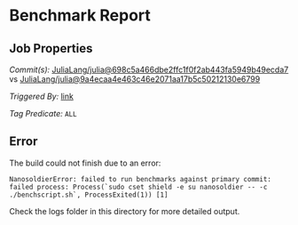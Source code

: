 # Benchmark Report

## Job Properties

*Commit(s):* [JuliaLang/julia@698c5a466dbe2ffc1f0f2ab443fa5949b49ecda7](https://github.com/JuliaLang/julia/commit/698c5a466dbe2ffc1f0f2ab443fa5949b49ecda7) vs [JuliaLang/julia@9a4ecaa4e463c46e2071aa17b5c50212130e6799](https://github.com/JuliaLang/julia/commit/9a4ecaa4e463c46e2071aa17b5c50212130e6799)

*Triggered By:* [link](https://github.com/JuliaLang/julia/pull/27857#issuecomment-401485184)

*Tag Predicate:* `ALL`

## Error

The build could not finish due to an error:

```
NanosoldierError: failed to run benchmarks against primary commit: failed process: Process(`sudo cset shield -e su nanosoldier -- -c ./benchscript.sh`, ProcessExited(1)) [1]
```

Check the logs folder in this directory for more detailed output.

